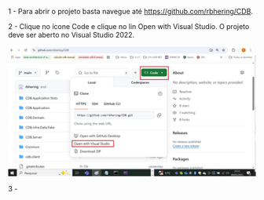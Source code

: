 1 - Para abrir o projeto basta navegue até https://github.com/rbhering/CDB.

2 - Clique no ícone Code e clique no lin Open with Visual Studio. O projeto deve ser aberto no Visual Studio 2022.

<img src="https://github.com/rbhering/CDB/blob/main/Common/imagem01.jpg" alt="Texto Alternativo">


3 - 
